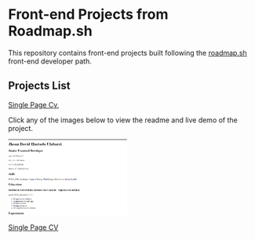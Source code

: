 # Front-end Projects from Roadmap.sh

This repository contains front-end projects built following the [roadmap.sh](https://roadmap.sh/) front-end developer path.

## Projects List

[Single Page Cv](https://roadmap.sh/projects/single-page-cv), 

Click any of the images below to view the readme and live demo of the project.

<p align="left">
  <a href='Frontend Projects/Single-Page-Html'>
    <img width="48%" src="./assets/images/Single-page-html.png" alt="single page cv" />
    <p>Single Page CV</p>
  </a>

